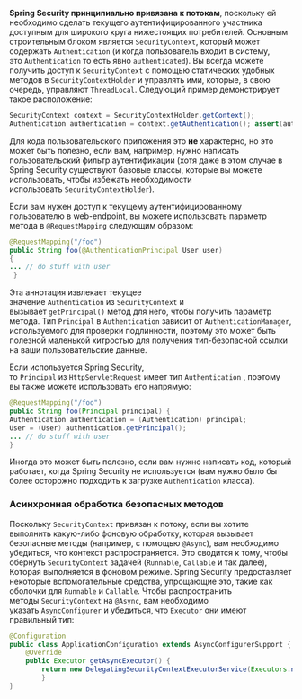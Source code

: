 **Spring Security принципиально привязана к потокам**, поскольку ей необходимо сделать текущего аутентифицированного участника доступным для широкого круга нижестоящих потребителей. Основным строительным блоком является `SecurityContext`, который может содержать `Authentication` (и когда пользователь входит в систему, это `Authentication` то есть явно `authenticated`). Вы всегда можете получить доступ к `SecurityContext` с помощью статических удобных методов в `SecurityContextHolder` и управлять ими, которые, в свою очередь, управляют `ThreadLocal`. Следующий пример демонстрирует такое расположение:
```java
SecurityContext context = SecurityContextHolder.getContext(); 
Authentication authentication = context.getAuthentication(); assert(authentication.isAuthenticated);
```
Для кода пользовательского приложения это **не** характерно, но это может быть полезно, если вам, например, нужно написать пользовательский фильтр аутентификации (хотя даже в этом случае в Spring Security существуют базовые классы, которые вы можете использовать, чтобы избежать необходимости использовать `SecurityContextHolder`).

Если вам нужен доступ к текущему аутентифицированному пользователю в web-endpoint, вы можете использовать параметр метода в `@RequestMapping` следующим образом:
```java
@RequestMapping("/foo") 
public String foo(@AuthenticationPrincipal User user) 
{ 
... // do stuff with user 
 }
```
Эта аннотация извлекает текущее значение `Authentication` из `SecurityContext` и вызывает `getPrincipal()` метод для него, чтобы получить параметр метода. Тип `Principal` в `Authentication` зависит от `AuthenticationManager`, используемого для проверки подлинности, поэтому это может быть полезной маленькой хитростью для получения тип-безопасной ссылки на ваши пользовательские данные.

Если используется Spring Security, то `Principal` из `HttpServletRequest` имеет тип `Authentication` , поэтому вы также можете использовать его напрямую:
```java
@RequestMapping("/foo")
public String foo(Principal principal) {
Authentication authentication = (Authentication) principal;
User = (User) authentication.getPrincipal(); 
... // do stuff with user
}
```
Иногда это может быть полезно, если вам нужно написать код, который работает, когда Spring Security не используется (вам нужно было бы более осторожно подходить к загрузке `Authentication` класса).

### Асинхронная обработка безопасных методов

Поскольку `SecurityContext` привязан к потоку, если вы хотите выполнить какую-либо фоновую обработку, которая вызывает безопасные методы (например, с помощью `@Async`), вам необходимо убедиться, что контекст распространяется. Это сводится к тому, чтобы обернуть `SecurityContext` задачей (`Runnable`, `Callable` и так далее), Которая выполняется в фоновом режиме. Spring Security предоставляет некоторые вспомогательные средства, упрощающие это, такие как оболочки для `Runnable` и `Callable`. Чтобы распространить методы `SecurityContext` на `@Async`, вам необходимо указать `AsyncConfigurer` и убедиться, что `Executor` они имеют правильный тип:
```java
@Configuration 
public class ApplicationConfiguration extends AsyncConfigurerSupport {
	@Override 
	public Executor getAsyncExecutor() {
		return new DelegatingSecurityContextExecutorService(Executors.newFixedThreadPool(5)); 
		} 
}
```
